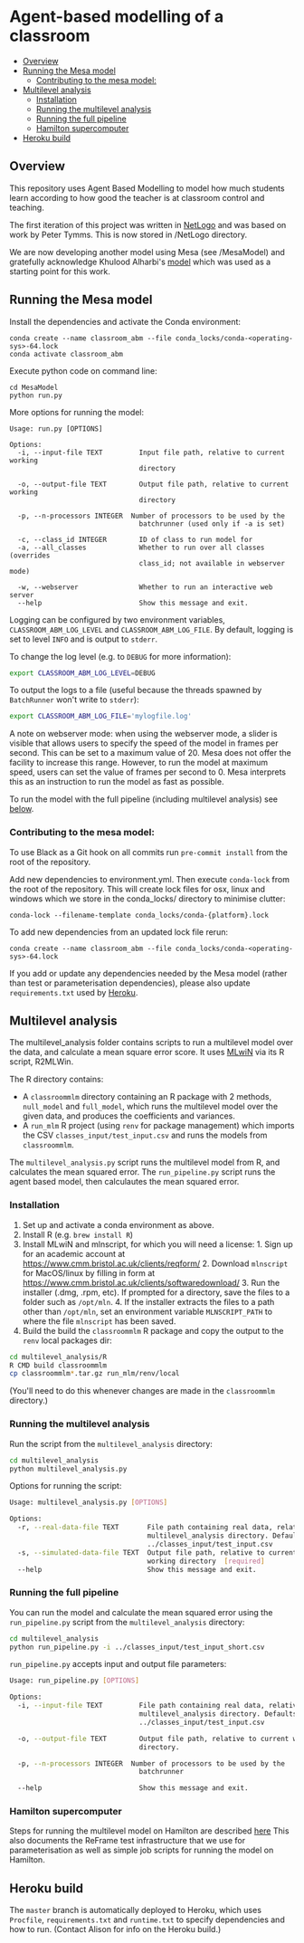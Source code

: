 # Agent-based modelling of a classroom

<!-- TOC depthFrom:2 depthTo:6 withLinks:1 updateOnSave:1 orderedList:0 -->

- [Overview](#overview)
- [Running the Mesa model](#running-the-mesa-model)
	- [Contributing to the mesa model:](#contributing-to-the-mesa-model)
- [Multilevel analysis](#multilevel-analysis)
	- [Installation](#installation)
	- [Running the multilevel analysis](#running-the-multilevel-analysis)
	- [Running the full pipeline](#running-the-full-pipeline)
	- [Hamilton supercomputer](#hamilton-supercomputer)
- [Heroku build](#heroku-build)

<!-- /TOC -->


## Overview
This repository uses Agent Based Modelling to model how much students learn according to how good the teacher is at classroom control and teaching.

The first iteration of this project was written in [NetLogo](https://ccl.northwestern.edu/netlogo/index.shtml) and was based on work by Peter Tymms. This is now stored in /NetLogo directory.

We are now developing another model using Mesa (see /MesaModel) and gratefully acknowledge Khulood Alharbi's [model](https://github.com/kuloody/ABM) which was used as a starting point for this work.

## Running the Mesa model

Install the dependencies and activate the Conda environment:

```
conda create --name classroom_abm --file conda_locks/conda-<operating-sys>-64.lock
conda activate classroom_abm
```

Execute python code on command line:

```
cd MesaModel
python run.py
```

More options for running the model:

```
Usage: run.py [OPTIONS]

Options:
  -i, --input-file TEXT         Input file path, relative to current working
                                directory

  -o, --output-file TEXT        Output file path, relative to current working
                                directory

  -p, --n-processors INTEGER  Number of processors to be used by the
                                batchrunner (used only if -a is set)

  -c, --class_id INTEGER        ID of class to run model for
  -a, --all_classes             Whether to run over all classes (overrides
                                class_id; not available in webserver mode)

  -w, --webserver               Whether to run an interactive web server
  --help                        Show this message and exit.
```

Logging can be configured by two environment variables, `CLASSROOM_ABM_LOG_LEVEL` and `CLASSROOM_ABM_LOG_FILE`. By
default, logging is set to level `INFO` and is output to `stderr`.

To change the log level (e.g. to `DEBUG` for more information):

```bash
export CLASSROOM_ABM_LOG_LEVEL=DEBUG
```

To output the logs to a file (useful because the threads spawned by `BatchRunner` won't write to `stderr`):

```bash
export CLASSROOM_ABM_LOG_FILE='mylogfile.log'
```

A note on webserver mode: when using the webserver mode, a slider is visible that allows users to specify the speed of the model in frames per second. This can be set to a maximum value of 20. Mesa does not offer the facility to increase this range. However, to run the model at maximum speed, users can set the value of frames per second to 0. Mesa interprets this as an instruction to run the model as fast as possible.

To run the model with the full pipeline (including multilevel analysis) see [below](###Running-the-full-pipeline).

### Contributing to the mesa model:

To use Black as a Git hook on all commits run `pre-commit install` from the root of the repository.

Add new dependencies to environment.yml. Then execute `conda-lock` from the root of the repository. This will create lock files for osx, linux and windows which we store in the conda_locks/ directory to minimise clutter:

```
conda-lock --filename-template conda_locks/conda-{platform}.lock
```

To add new dependencies from an updated lock file rerun:

```
conda create --name classroom_abm --file conda_locks/conda-<operating-sys>-64.lock
```

If you add or update any dependencies needed by the Mesa model (rather than test or parameterisation dependencies), please also update `requirements.txt` used by [Heroku](#heroku-build).

## Multilevel analysis

The multilevel_analysis folder contains scripts to run a multilevel model over the data, and calculate a mean square error score. It uses [MLwiN](http://www.bristol.ac.uk/cmm/software/mlwin/) via its R script, R2MLWin.

The R directory contains:

 * A `classroommlm` directory containing an R package with 2 methods, `null_model` and `full_model`, which runs the multilevel model over the given data, and produces the coefficients and variances.
 * A `run_mlm` R project (using `renv` for package management) which imports the CSV `classes_input/test_input.csv` and runs the models from `classroommlm`.

The `multilevel_analysis.py` script runs the multilevel model from R, and calculates the mean squared error. The `run_pipeline.py` script runs the agent based model, then calculautes the mean squared error.

### Installation

  1. Set up and activate a conda environment as above.
  2. Install R (e.g. `brew install R`)
  3. Install MLwiN and mlnscript, for which you will need a license:
    1. Sign up for an academic account at https://www.cmm.bristol.ac.uk/clients/reqform/
    2. Download `mlnscript` for MacOS/linux by filling in form at https://www.cmm.bristol.ac.uk/clients/softwaredownload/
    3. Run the installer (.dmg, .rpm, etc). If prompted for a directory, save the files to a folder such as `/opt/mln`.
    4. If the installer extracts the files to a path other than `/opt/mln`, set an environment variable `MLNSCRIPT_PATH` to where the file `mlnscript` has been saved.
  4. Build the build the `classroommlm` R package and copy the output to the `renv` local packages dir:

  ```bash
  cd multilevel_analysis/R
  R CMD build classroommlm
  cp classroommlm*.tar.gz run_mlm/renv/local
  ```

  (You'll need to do this whenever changes are made in the `classroommlm` directory.)

### Running the multilevel analysis
Run the script from the `multilevel_analysis` directory:

```bash
cd multilevel_analysis
python multilevel_analysis.py
```

Options for running the script:

```bash
Usage: multilevel_analysis.py [OPTIONS]

Options:
  -r, --real-data-file TEXT       File path containing real data, relative to
                                  multilevel_analysis directory. Defaults to
                                  ../classes_input/test_input.csv
  -s, --simulated-data-file TEXT  Output file path, relative to current
                                  working directory  [required]
  --help                          Show this message and exit.
```

### Running the full pipeline
You can run the model and calculate the mean squared error using the `run_pipeline.py` script
from the `multilevel_analysis` directory:

```bash
cd multilevel_analysis
python run_pipeline.py -i ../classes_input/test_input_short.csv
```

`run_pipeline.py` accepts input and output file parameters:

```bash
Usage: run_pipeline.py [OPTIONS]

Options:
  -i, --input-file TEXT         File path containing real data, relative to
                                multilevel_analysis directory. Defaults to
                                ../classes_input/test_input.csv

  -o, --output-file TEXT        Output file path, relative to current working
                                directory.

  -p, --n-processors INTEGER  Number of processors to be used by the
                                batchrunner

  --help                        Show this message and exit.
```

### Hamilton supercomputer

Steps for running the multilevel model on Hamilton are described [here](https://github.com/DurhamARC/classroom-abm/blob/master/hamilton/README.md)
This also documents the ReFrame test infrastructure that we use for parameterisation as well as simple job scripts for running the model on Hamilton.

## Heroku build

The `master` branch is automatically deployed to Heroku, which uses `Procfile`, `requirements.txt` and `runtime.txt` to specify dependencies and how to run. (Contact Alison for info on the Heroku build.)
